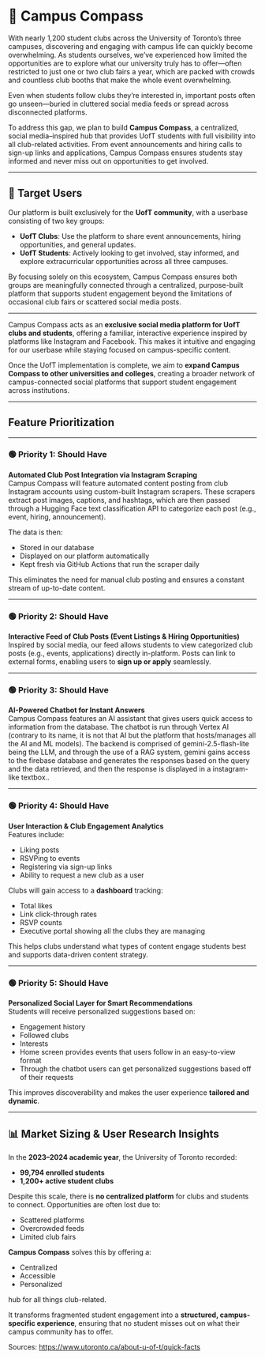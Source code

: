 # 📍 Campus Compass

With nearly 1,200 student clubs across the University of Toronto’s three campuses, discovering and engaging with campus life can quickly become overwhelming. As students ourselves, we’ve experienced how limited the opportunities are to explore what our university truly has to offer—often restricted to just one or two club fairs a year, which are packed with crowds and countless club booths that make the whole event overwhelming.

Even when students follow clubs they’re interested in, important posts often go unseen—buried in cluttered social media feeds or spread across disconnected platforms.

To address this gap, we plan to build **Campus Compass**, a centralized, social media–inspired hub that provides UofT students with full visibility into all club-related activities. From event announcements and hiring calls to sign-up links and applications, Campus Compass ensures students stay informed and never miss out on opportunities to get involved.

---

## 👥 Target Users

Our platform is built exclusively for the **UofT community**, with a userbase consisting of two key groups:

- **UofT Clubs**: Use the platform to share event announcements, hiring opportunities, and general updates.
- **UofT Students**: Actively looking to get involved, stay informed, and explore extracurricular opportunities across all three campuses.

By focusing solely on this ecosystem, Campus Compass ensures both groups are meaningfully connected through a centralized, purpose-built platform that supports student engagement beyond the limitations of occasional club fairs or scattered social media posts.

---

Campus Compass acts as an **exclusive social media platform for UofT clubs and students**, offering a familiar, interactive experience inspired by platforms like Instagram and Facebook. This makes it intuitive and engaging for our userbase while staying focused on campus-specific content.

Once the UofT implementation is complete, we aim to **expand Campus Compass to other universities and colleges**, creating a broader network of campus-connected social platforms that support student engagement across institutions.

---

##  Feature Prioritization
---

### 🟢  Priority 1: Should Have  
**Automated Club Post Integration via Instagram Scraping**  
Campus Compass will feature automated content posting from club Instagram accounts using custom-built Instagram scrapers. These scrapers extract post images, captions, and hashtags, which are then passed through a Hugging Face text classification API to categorize each post (e.g., event, hiring, announcement).  

The data is then:
- Stored in our database  
- Displayed on our platform automatically  
- Kept fresh via GitHub Actions that run the scraper daily

This eliminates the need for manual club posting and ensures a constant stream of up-to-date content.

---

### 🟢 Priority 2: Should Have  
**Interactive Feed of Club Posts (Event Listings & Hiring Opportunities)**  
Inspired by social media, our feed allows students to view categorized club posts (e.g., events, applications) directly in-platform. Posts can link to external forms, enabling users to **sign up or apply** seamlessly.

---

### 🟢 Priority 3: Should Have  
**AI-Powered Chatbot for Instant Answers**  
Campus Compass features an AI assistant that gives users quick access to information from the database. The chatbot is run through Vertex AI (contrary to its name, it is not that AI but the platform that hosts/manages all the AI and ML models). The backend is comprised of gemini-2.5-flash-lite being the LLM, and through the use of a RAG system, gemini gains access to the firebase database and generates the responses based on the query and the data retrieved, and then the response is displayed in a instagram-like textbox..

---

### 🟢 Priority 4: Should Have  
**User Interaction & Club Engagement Analytics**  
Features include:  
- Liking posts  
- RSVPing to events  
- Registering via sign-up links
- Ability to request a new club as a user

Clubs will gain access to a **dashboard** tracking:
- Total likes  
- Link click-through rates  
- RSVP counts
- Executive portal showing all the clubs they are managing

This helps clubs understand what types of content engage students best and supports data-driven content strategy.

---

### 🟢 Priority 5: Should Have  
**Personalized Social Layer for Smart Recommendations**  
Students will receive personalized suggestions based on:
- Engagement history  
- Followed clubs  
- Interests
- Home screen provides events that users follow in an easy-to-view format
- Through the chatbot users can get personalized suggestions based off of their requests

This improves discoverability and makes the user experience **tailored and dynamic**.

---

## 📊 Market Sizing & User Research Insights

In the **2023–2024 academic year**, the University of Toronto recorded:
- **99,794 enrolled students**
- **1,200+ active student clubs**

Despite this scale, there is **no centralized platform** for clubs and students to connect. Opportunities are often lost due to:
- Scattered platforms
- Overcrowded feeds
- Limited club fairs

**Campus Compass** solves this by offering a:
- Centralized  
- Accessible  
- Personalized  

hub for all things club-related.

It transforms fragmented student engagement into a **structured, campus-specific experience**, ensuring that no student misses out on what their campus community has to offer.

Sources: https://www.utoronto.ca/about-u-of-t/quick-facts